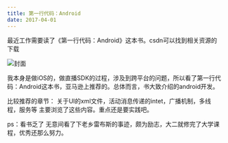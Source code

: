 ```yaml
---
title: 第一行代码：Android
date: 2017-04-01
---
```

  
最近工作需要读了《第一行代码：Android》这本书。csdn可以找到相关资源的下载

![封面](http://p1.bpimg.com/567571/b441ed60d49d21eb.png)

我本身是做iOS的，做直播SDK的过程，涉及到跨平台的问题，所以看了第一行代码：Android这本书，亚马逊上推荐的。总体而言，书大致介绍的android开发。

比较推荐的章节：
关于UI的xml文件，活动消息传递的intet，广播机制，多线程，服务等  主要浏览了这些内容。重点还是要实践吧。

ps：看书乏了 无意间看了下老乡雷布斯的事迹，颇为励志，大二就修完了大学课程，优秀还那么努力。
